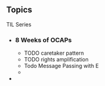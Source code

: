 ## Topics

TIL Series
- ### 8 Weeks of OCAPs
	- TODO caretaker pattern
	- TODO rights amplification
	- Todo Message Passing with E
	-
-